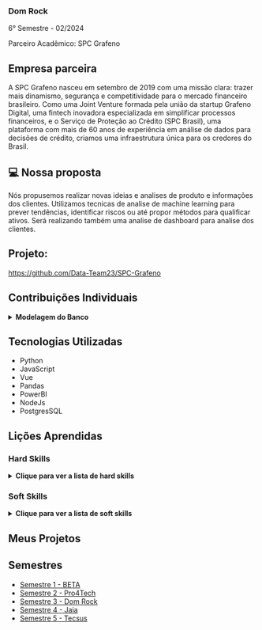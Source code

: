 ### Dom Rock
6° Semestre - 02/2024

Parceiro Acadêmico: SPC Grafeno

## Empresa parceira

A SPC Grafeno nasceu em setembro de 2019 com uma missão clara: trazer mais dinamismo, segurança e competitividade para o mercado financeiro brasileiro. Como uma Joint Venture formada pela união da startup Grafeno Digital, uma fintech inovadora especializada em simplificar processos financeiros, e o Serviço de Proteção ao Crédito (SPC Brasil), uma plataforma com mais de 60 anos de experiência em análise de dados para decisões de crédito, criamos uma infraestrutura única para os credores do Brasil.

## 💻 Nossa proposta

Nós propusemos realizar novas ideias e analises de produto e informações dos clientes. Utilizamos tecnicas de analise de machine learning para prever tendências, identificar riscos ou até propor métodos para qualificar ativos. Será realizando também uma analise de dashboard para analise dos clientes.

## Projeto:
https://github.com/Data-Team23/SPC-Grafeno


## Contribuições Individuais
<details>
 <summary><b>Modelagem do Banco</b></summary>
  <br>
  <p>A modelagem foi utilizada por todo projeto para montar a estrutura do sistema</p>
  

<p>Foi necessario realizar a compreensão das tabelas e suas ligações para após o entendimento realizar a criação do modelo DER e também a analise do PowerBi e também do Machine Learning</p>
</details>


## Tecnologias Utilizadas

- Python
- JavaScript
- Vue
- Pandas
- PowerBI
- NodeJs
- PostgresSQL

## Lições Aprendidas

<p align="justify"></p>

<h3>Hard Skills</h3>
<details>
  <summary><b>Clique para ver a lista de hard skills</b></summary>
<p1>Desenvolvimento da tela de Grafico: Aprendi a realizar a coleta dos dados do cluster criado no machine learning e com isso realizar a plotagem dos graficos</p1>

<summary><p1>Tela do PowerBI: Aprendi a realizar a criação da tela que apresneta o PowerBI que é atualizado automaticamente e possuí a filtragem. </p1>

```java
<template>
    <div class="dashboard-container">
      <h1>DASHBOARD</h1>
      <div class="iframe-container">
        <iframe
          title="API"
          src="https://app.powerbi.com/reportEmbed?reportId=42b14e2d-f74f-4f12-b30e-96f7551782cb&autoAuth=true&ctid=cf72e2bd-7a2b-4783-bdeb-39d57b07f76f"
          frameborder="0"
          allowfullscreen="true">
        </iframe>
      </div>
    </div>
</template>
  
<style scoped>
.dashboard-container {
    margin-left: 300px;
    padding: 20px;
    background-color: #f7f8fa;
    height: 100vh;
    display: flex;
    flex-direction: column;
    align-items: center;
}
  
h1 {
    color: #2c3e50;
    font-family: var(--font-family);
    margin-bottom: 20px;
}
  
.iframe-container {
    width: 90%;
    height: 0;
    padding-bottom: 50%; 
    position: relative;
    box-shadow: 0 4px 8px rgba(0, 0, 0, 0.1);
    border-radius: 8px;
    overflow: hidden;
}
  
iframe {
    position: absolute;
    top: 0;
    left: 0;
    width: 100%;
    height: 100%;
    border: none;
    border-radius: 8px;
}
</style>
```
<p1>Tela do PowerBI: Aprendi a realizar a criação da tela que apresneta o PowerBI que é atualizado automaticamente e possuí a filtragem. </p1></summary>


</details>
<h3>Soft Skills</h3>
<details>
  <summary><b>Clique para ver a lista de soft skills</b></summary>
<p1>Comunicação: Desenvolvi a habilidade de comunicação pois foi necessario debatermos como time para compreender e entender o produto e o modo que iriamos desenolver o dashboard e o machine learning</p1>

<p1>Trabalho em equipe: Me aperfeiçoei no trablho com minha equipe pois foi necessario realizar varias atividades em conjunto e compreendendo oque meus colegas necessitavam de auxilio.<p1>

</details>


## Meus Projetos
## Semestres

- [Semestre 1 - BETA](./Semestre01/Semestre01.md)
- [Semestre 2 - Pro4Tech](./Semestre02/Semestre02.md)
- [Semestre 3 - Dom Rock](./Semestre03/Semestre03.md)
- [Semestre 4 - Jaia](./Semestre04/Semestre04.md)
- [Semestre 5 - Tecsus](./Semestre06/Semestre05.md)

